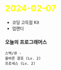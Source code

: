 # <span style="color:yellow">2024-02-07</span>

- 코딩 고득점 Kit
- 업랜디

### 오늘의 프로그래머스 

```
스택/큐 -
올바른 괄호 (Lv. 2)
프로세스 (Lv. 2)
```